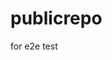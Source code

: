 # publicrepo
for e2e test













































































































































































































































































































































































































































































































































































































































































































































































































































































































































































































































































































































































































































































































































































































































































































































































































































































































































































































































































































































































































































































































































































































































































































































































































































































































































































































































































































































































































































































































































































































































































































































































































































































































































































































































































































































































































































































































































































































































































































































































































































































































































































































































































































































































































































































































































































































































































































































































































































































































































































































































































































































































































































































































































































































































































































































































































































































































































































































































































































































































































































































































